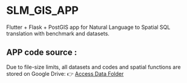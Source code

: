 # SLM_GIS_APP
Flutter + Flask + PostGIS app for Natural Language to Spatial SQL translation with benchmark and datasets.

## APP code source :

Due to file-size limits, all datasets and codes and spatial functions are stored on Google Drive:
👉 [Access Data Folder](<https://drive.google.com/drive/folders/1Bnh3fkMfLQ6c-KZdqvj0T3wj5T5MEBto?usp=drive_link>)

